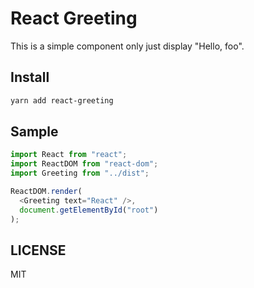 # React Greeting

This is a simple component only just display "Hello, foo".

## Install

```bash
yarn add react-greeting
```

## Sample

```javascript
import React from "react";
import ReactDOM from "react-dom";
import Greeting from "../dist";

ReactDOM.render(
  <Greeting text="React" />,
  document.getElementById("root")
);
```

## LICENSE

MIT